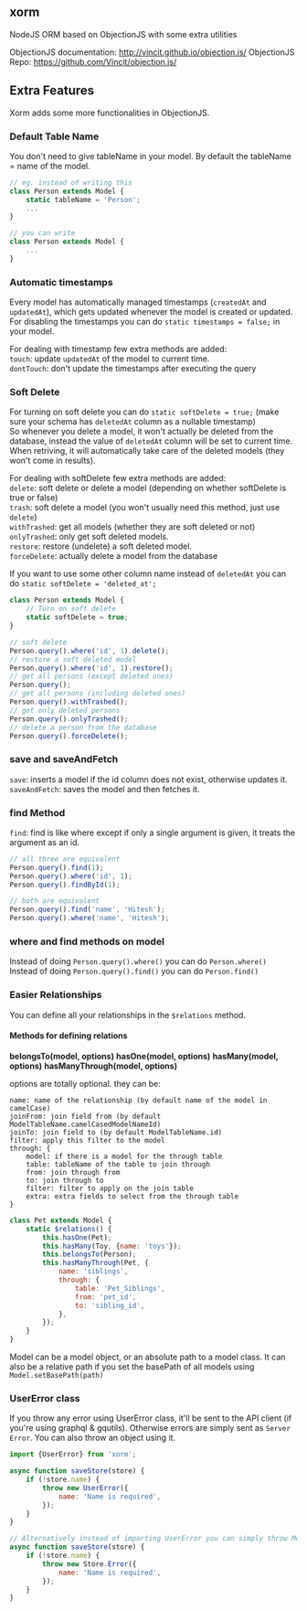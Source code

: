## xorm
NodeJS ORM based on ObjectionJS with some extra utilities

ObjectionJS documentation: http://vincit.github.io/objection.js/
ObjectionJS Repo: https://github.com/Vincit/objection.js/

## Extra Features
Xorm adds some more functionalities in ObjectionJS.

### Default Table Name
You don't need to give tableName in your model. By default the tableName = name of the model.
```js
// eg. instead of writing this
class Person extends Model {
	static tableName = 'Person';
	...
}

// you can write
class Person extends Model {
	...
}
```

### Automatic timestamps
Every model has automatically managed timestamps (`createdAt` and `updatedAt`), which gets updated whenever the model is created or updated.  
For disabling the timestamps you can do `static timestamps = false;` in your model.  

For dealing with timestamp few extra methods are added:  
`touch`: update `updatedAt` of the model to current time.  
`dontTouch`: don't update the timestamps after executing the query  

### Soft Delete
For turning on soft delete you can do `static softDelete = true;` (make sure your schema has `deletedAt` column as a nullable timestamp)  
So whenever you delete a model, it won't actually be deleted from the database, instead the value of `deletedAt` column will be set to current time.  
When retriving, it will automatically take care of the deleted models (they won't come in results).  

For dealing with softDelete few extra methods are added:  
`delete`: soft delete or delete a model (depending on whether softDelete is true or false)  
`trash`: soft delete a model (you won't usually need this method, just use `delete`)  
`withTrashed`: get all models (whether they are soft deleted or not)  
`onlyTrashed`: only get soft deleted models.  
`restore`: restore (undelete) a soft deleted model.  
`forceDelete`: actually delete a model from the database  

If you want to use some other column name instead of `deletedAt` you can do `static softDelete = 'deleted_at';`  

```js
class Person extends Model {
	// Turn on soft delete
	static softDelete = true;
}

// soft delete
Person.query().where('id', 1).delete();
// restore a soft deleted model
Person.query().where('id', 1).restore();
// get all persons (except deleted ones)
Person.query();
// get all persons (including deleted ones)
Person.query().withTrashed();
// get only deleted persons
Person.query().onlyTrashed();
// delete a person from the database
Person.query().forceDelete();
```

### save and saveAndFetch
`save`: inserts a model if the id column does not exist, otherwise updates it.  
`saveAndFetch`: saves the model and then fetches it.  

### find Method
`find`: find is like where except if only a single argument is given, it treats the argument as an id.

```js
// all three are equivalent
Person.query().find(1);
Person.query().where('id', 1);
Person.query().findById(1);

// both are equivalent
Person.query().find('name', 'Hitesh');
Person.query().where('name', 'Hitesh');
```

### where and find methods on model
Instead of doing `Person.query().where()` you can do `Person.where()`  
Instead of doing `Person.query().find()` you can do `Person.find()`  

### Easier Relationships
You can define all your relationships in the `$relations` method.
#### Methods for defining relations
**belongsTo(model, options)**
**hasOne(model, options)**
**hasMany(model, options)**
**hasManyThrough(model, options)**

options are totally optional. they can be:
```
name: name of the relationship (by default name of the model in camelCase)
joinFrom: join field from (by default ModelTableName.camelCasedModelNameId)
joinTo: join field to (by default ModelTableName.id)
filter: apply this filter to the model
through: {
	model: if there is a model for the through table
    table: tableName of the table to join through
    from: join through from
    to: join through to
    filter: filter to apply on the join table
    extra: extra fields to select from the through table
}
```

```js
class Pet extends Model {
	static $relations() {
    	this.hasOne(Pet);
        this.hasMany(Toy, {name: 'toys'});
        this.belongsTo(Person);
        this.hasManyThrough(Pet, {
        	name: 'siblings',
            through: {
            	table: 'Pet_Siblings',
                from: 'pet_id',
                to: 'sibling_id',
            },
        });
    }
}
```

Model can be a model object, or an absolute path to a model class. It can also be a relative path if you set the basePath of all models using `Model.setBasePath(path)`

### UserError class
If you throw any error using UserError class, it'll be sent to the API client (if you're using graphql & gqutils). Otherwise errors are simply sent as `Server Error`. You can also throw an object using it.

```js
import {UserError} from 'xorm';

async function saveStore(store) {
	if (!store.name) {
		throw new UserError({
			name: 'Name is required',
		});
	}
}

// Alternatively instead of importing UserError you can simply throw Model.Error
async function saveStore(store) {
	if (!store.name) {
		throw new Store.Error({
			name: 'Name is required',
		});
	}
}
```
